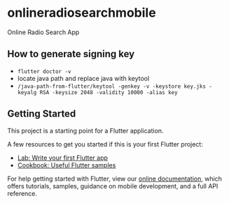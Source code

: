 # onlineradiosearchmobile

Online Radio Search App

## How to generate signing key
* `flutter doctor -v`
* locate java path and replace java with keytool
* `/java-path-from-flutter/keytool -genkey -v -keystore key.jks -keyalg RSA -keysize 2048 -validity 10000 -alias key`

## Getting Started

This project is a starting point for a Flutter application.

A few resources to get you started if this is your first Flutter project:

- [Lab: Write your first Flutter app](https://flutter.dev/docs/get-started/codelab)
- [Cookbook: Useful Flutter samples](https://flutter.dev/docs/cookbook)

For help getting started with Flutter, view our
[online documentation](https://flutter.dev/docs), which offers tutorials,
samples, guidance on mobile development, and a full API reference.
